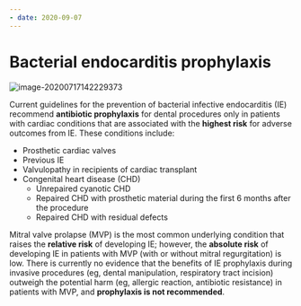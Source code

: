 ```yaml
---
- date: 2020-09-07
---
```


# Bacterial endocarditis prophylaxis

<!-- bacterial endocarditis prophylaxis when --> 

![image-20200717142229373](https://photos.thisispiggy.com/file/wikiFiles/image-20200717142229373.png)

Current guidelines for the prevention of bacterial infective endocarditis (IE) recommend **antibiotic prophylaxis** for dental procedures only in patients with cardiac conditions that are associated with the **highest risk** for adverse outcomes from IE. These conditions include:

- Prosthetic cardiac valves
- Previous IE
- Valvulopathy in recipients of cardiac transplant
- Congenital heart disease (CHD)
	- Unrepaired cyanotic CHD
	- Repaired CHD with prosthetic material during the first 6 months after the procedure
	- Repaired CHD with residual defects

Mitral valve prolapse (MVP) is the most common underlying condition that raises the **relative risk** of developing IE; however, the **absolute risk** of developing IE in patients with MVP (with or without mitral  regurgitation) is low. There is currently no evidence that the benefits of IE prophylaxis during invasive procedures (eg, dental manipulation,  respiratory tract incision) outweigh the potential harm (eg, allergic  reaction, antibiotic resistance) in patients with MVP, and **prophylaxis is not recommended**.
